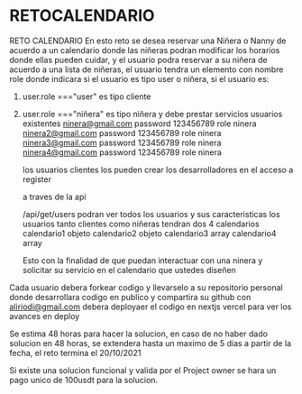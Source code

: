 # RETOCALENDARIO
RETO CALENDARIO
En esto reto se desea reservar una Niñera o Nanny de acuerdo a un calendario 
donde las niñeras podran modificar los horarios donde ellas pueden cuidar, 
y el usuario podra reservar a su niñera de acuerdo a una lista de niñeras,
el usuario tendra un elemento con nombre role donde indicara si el usuario es 
tipo user o niñera, si el usuario es:

1. user.role ==="user"   es tipo cliente
2. user.role ==="niñera" es tipo niñera y debe prestar servicios
   usuarios existentes
   ninera@gmail.com  password 123456789  role ninera
   ninera2@gmail.com  password 123456789 role ninera
   ninera3@gmail.com  password 123456789 role ninera
   ninera4@gmail.com  password 123456789 role ninera

   los usuarios clientes los pueden crear los desarrolladores en el acceso a register

   a traves de la api

   /api/get/users podran ver todos los usuarios y sus caracteristicas
   los usuarios tanto clientes como niñeras tendran dos 4 calendarios
   calendario1 objeto
   calendario2 objeto
   calendario3 array
   calendario4 array

   Esto con la finalidad de que puedan interactuar con una ninera y solicitar su servicio en el calendario
   que ustedes diseñen
   
Cada usuario debera forkear codigo y llevarselo a su repositorio personal donde desarrollara codigo
en publico y compartira su github con aliriodi@gmail.com debera deployaer el codigo en nextjs vercel 
para ver los avances en deploy

Se estima 48 horas para hacer la solucion, en caso de no haber dado solucion en 48 horas, se extendera hasta un maximo 
de 5 dias a partir de la fecha, el reto termina el 20/10/2021

Si existe una solucion funcional y valida por el Project owner se hara un pago unico de 100usdt para la solucion.


